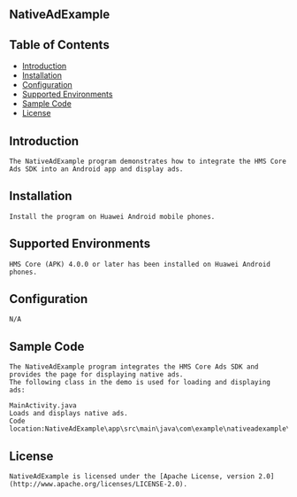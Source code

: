 ## NativeAdExample


## Table of Contents

 * [Introduction](#introduction)
 * [Installation](#installation)
 * [Configuration ](#configuration)
 * [Supported Environments](#supported-environments)
 * [Sample Code](#sample-code)
 * [License](#license)
 
 
## Introduction
    The NativeAdExample program demonstrates how to integrate the HMS Core Ads SDK into an Android app and display ads.

## Installation
    Install the program on Huawei Android mobile phones.
    
## Supported Environments
    HMS Core (APK) 4.0.0 or later has been installed on Huawei Android phones.
	
## Configuration 
    N/A
	
## Sample Code
    The NativeAdExample program integrates the HMS Core Ads SDK and provides the page for displaying native ads.
    The following class in the demo is used for loading and displaying ads:

    MainActivity.java
    Loads and displays native ads.
    Code location:NativeAdExample\app\src\main\java\com\example\nativeadexample\MainActivity.java

##  License
    NativeAdExample is licensed under the [Apache License, version 2.0](http://www.apache.org/licenses/LICENSE-2.0).
